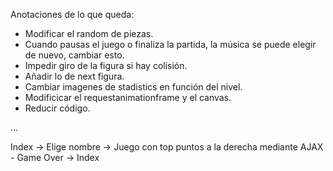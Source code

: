 Anotaciones de lo que queda:
- Modificar el random de piezas.
- Cuando pausas el juego o finaliza la partida, la música se puede elegir de nuevo, cambiar esto.
- Impedir giro de la figura si hay colisión.
- Añadir lo de next figura.
- Cambiar imagenes de stadistics en función del nivel.
- Modificicar el requestanimationframe y el canvas.
- Reducir código.

...

Index -> Elige nombre -> Juego con top puntos a la derecha mediante AJAX - Game Over -> Index 